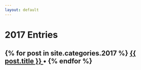 ```yaml
---
layout: default
---
```


# 2017 Entries

<h2>
  {% for post in site.categories.2017 %}
      <a href="{{ post.url }}">
        {{ post.title }}
      </a> • 
  {% endfor %}
</h2>